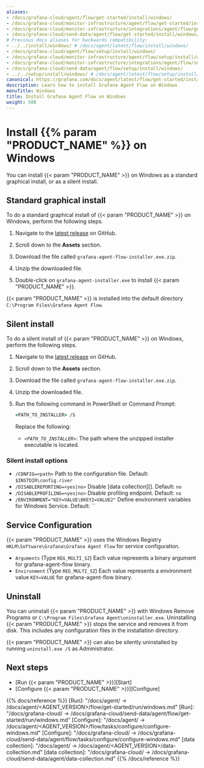 ```yaml
---
aliases:
- /docs/grafana-cloud/agent/flow/get-started/install/windows/
- /docs/grafana-cloud/monitor-infrastructure/agent/flow/get-started/install/windows/
- /docs/grafana-cloud/monitor-infrastructure/integrations/agent/flow/get-started/install/windows/
- /docs/grafana-cloud/send-data/agent/flow/get-started/install/windows/
# Previous docs aliases for backwards compatibility:
- ../../install/windows/ # /docs/agent/latest/flow/install/windows/
- /docs/grafana-cloud/agent/flow/setup/install/windows/
- /docs/grafana-cloud/monitor-infrastructure/agent/flow/setup/install/windows/
- /docs/grafana-cloud/monitor-infrastructure/integrations/agent/flow/setup/install/windows/
- /docs/grafana-cloud/send-data/agent/flow/setup/install/windows/
- ../../setup/install/windows/ # /docs/agent/latest/flow/setup/install/windows/
canonical: https://grafana.com/docs/agent/latest/flow/get-started/install/windows/
description: Learn how to install Grafana Agent Flow on Windows
menuTitle: Windows
title: Install Grafana Agent Flow on Windows
weight: 500
---
```


# Install {{% param "PRODUCT_NAME" %}} on Windows

You can install {{< param "PRODUCT_NAME" >}} on Windows as a standard graphical install, or as a silent install.

## Standard graphical install

To do a standard graphical install of {{< param "PRODUCT_NAME" >}} on Windows, perform the following steps.

1. Navigate to the [latest release][latest] on GitHub.

1. Scroll down to the **Assets** section.

1. Download the file called `grafana-agent-flow-installer.exe.zip`.

1. Unzip the downloaded file.

1. Double-click on `grafana-agent-installer.exe` to install {{< param "PRODUCT_NAME" >}}.

{{< param "PRODUCT_NAME" >}} is installed into the default directory `C:\Program Files\Grafana Agent Flow`.

## Silent install

To do a silent install of {{< param "PRODUCT_NAME" >}} on Windows, perform the following steps.

1. Navigate to the [latest release][latest] on GitHub.

1. Scroll down to the **Assets** section.

1. Download the file called `grafana-agent-flow-installer.exe.zip`.

1. Unzip the downloaded file.

1. Run the following command in PowerShell or Command Prompt:

   ```cmd
   <PATH_TO_INSTALLER> /S
   ```

   Replace the following:

   - _`<PATH_TO_INSTALLER>`_: The path where the unzipped installer executable is located.

### Silent install options

* `/CONFIG=<path>` Path to the configuration file. Default: `$INSTDIR\config.river`
* `/DISABLEREPORTING=<yes|no>` Disable [data collection][]. Default: `no`
* `/DISABLEPROFILING=<yes|no>` Disable profiling endpoint. Default: `no`
* `/ENVIRONMENT="KEY=VALUE\0KEY2=VALUE2"` Define environment variables for Windows Service. Default: ``

## Service Configuration

{{< param "PRODUCT_NAME" >}} uses the Windows Registry `HKLM\Software\Grafana\Grafana Agent Flow` for service configuration.

* `Arguments` (Type `REG_MULTI_SZ`) Each value represents a binary argument for grafana-agent-flow binary.
* `Environment` (Type `REG_MULTI_SZ`) Each value represents a environment value `KEY=VALUE` for grafana-agent-flow binary.

## Uninstall

You can uninstall {{< param "PRODUCT_NAME" >}} with Windows Remove Programs or `C:\Program Files\Grafana Agent\uninstaller.exe`.
Uninstalling {{< param "PRODUCT_NAME" >}} stops the service and removes it from disk.
This includes any configuration files in the installation directory.

{{< param "PRODUCT_NAME" >}} can also be silently uninstalled by running `uninstall.exe /S` as Administrator.

## Next steps

- [Run {{< param "PRODUCT_NAME" >}}][Start]
- [Configure {{< param "PRODUCT_NAME" >}}][Configure]

[latest]: https://github.com/grafana/agent/releases/latest

{{% docs/reference %}}
[Run]: "/docs/agent/ -> /docs/agent/<AGENT_VERSION>/flow/get-started/run/windows.md"
[Run]: "/docs/grafana-cloud/ -> /docs/grafana-cloud/send-data/agent/flow/get-started/run/windows.md"
[Configure]: "/docs/agent/ -> /docs/agent/<AGENT_VERSION>/flow/tasks/configure/configure-windows.md"
[Configure]: "/docs/grafana-cloud/ -> /docs/grafana-cloud/send-data/agent/flow/tasks/configure/configure-windows.md"
[data collection]: "/docs/agent/ -> /docs/agent/<AGENT_VERSION>/data-collection.md"
[data collection]: "/docs/grafana-cloud/ -> /docs/grafana-cloud/send-data/agent/data-collection.md"
{{% /docs/reference %}}

